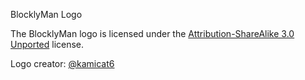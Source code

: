 BlocklyMan Logo

The BlocklyMan logo is licensed under the [Attribution-ShareAlike 3.0 Unported](https://creativecommons.org/licenses/by-sa/3.0/) license.

Logo creator: [@kamicat6](https://twitter.com/kamicat6)